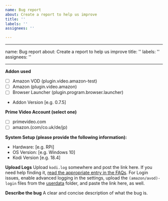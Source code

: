 ```yaml
---
name: Bug report
about: Create a report to help us improve
title: ''
labels: ''
assignees: ''

---
```


---
name: Bug report
about: Create a report to help us improve
title: ''
labels: ''
assignees: ''

---

**Addon used**
- [ ] Amazon VOD (plugin.video.amazon-test)
- [ ] Amazon (plugin.video.amazon)
- [ ] Browser Launcher (plugin.program.browser.launcher)
- Addon Version [e.g. 0.7.5]

**Prime Video Account (select one)**
- [ ] primevideo.com
- [ ] amazon.(com/co.uk/de/jp)

**System Setup (please provide the following information):**
- Hardware: [e.g. RPi]
- OS Version: [e.g. Windows 10]
- Kodi Version [e.g. 18.4]

**Upload Logs**
Upload `kodi.log` somewhere and post the link here. If you need help finding it, [read the appropriate entry in the FAQs](https://github.com/Sandmann79/xbmc/wiki/FAQ#what-is-debug-logging--how-can-i-enable-debug-logging-in-kodi).
For Login issues, enable advanced logging in the settings, upload the `(amazon/avod)-login` files from the [userdata](https://kodi.wiki/view/Userdata) folder, and paste the link here, as well.

**Describe the bug**
A clear and concise description of what the bug is.
